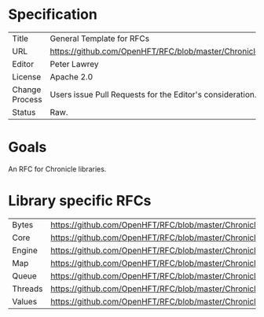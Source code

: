 # Specification

|         |                                                                     |
|:------- | ------------------------------------------------------------------- |
| Title   | General Template for RFCs                                           |
| URL     | https://github.com/OpenHFT/RFC/blob/master/Chronicle                |
| Editor  | Peter Lawrey                                                        |
| License | Apache 2.0                                                          |
| Change Process | Users issue Pull Requests for the Editor's consideration.    |
| Status  | Raw.                                                                |

# Goals
An RFC for Chronicle libraries.

# Library specific RFCs

|           |                                                               |
|:--------- |:------------------------------------------------------------- |
| Bytes     | https://github.com/OpenHFT/RFC/blob/master/Chronicle/Bytes    |
| Core      | https://github.com/OpenHFT/RFC/blob/master/Chronicle/Core     |
| Engine    | https://github.com/OpenHFT/RFC/blob/master/Chronicle/Engine   |
| Map       | https://github.com/OpenHFT/RFC/blob/master/Chronicle/Map      |
| Queue     | https://github.com/OpenHFT/RFC/blob/master/Chronicle/Queue    |
| Threads   | https://github.com/OpenHFT/RFC/blob/master/Chronicle/Threads  |
| Values    | https://github.com/OpenHFT/RFC/blob/master/Chronicle/Values   |

